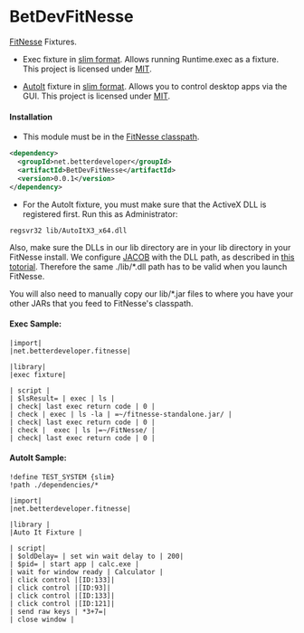 BetDevFitNesse
==============

[FitNesse](https://github.com/unclebob/fitnesse) Fixtures.

 * Exec fixture in [slim format](http://www.fitnesse.org/FitNesse.UserGuide.WritingAcceptanceTests.SliM).
   Allows running Runtime.exec as a fixture. This project is licensed under [MIT](LICENSE).

 * [AutoIt](https://www.autoitscript.com/site/autoit/) fixture in [slim format](http://www.fitnesse.org/FitNesse.UserGuide.WritingAcceptanceTests.SliM).
   Allows you to control desktop apps via the GUI. This project is licensed under [MIT](LICENSE).

#### Installation

* This module must be in the [FitNesse classpath](http://www.fitnesse.org/FitNesse.FullReferenceGuide.UserGuide.WritingAcceptanceTests.ClassPath).

```xml
<dependency>
  <groupId>net.betterdeveloper</groupId>
  <artifactId>BetDevFitNesse</artifactId>
  <version>0.0.1</version>
</dependency>
```

* For the AutoIt fixture, you must make sure that the ActiveX DLL is registered first. Run this as Administrator:

```
regsvr32 lib/AutoItX3_x64.dll
```

Also, make sure the DLLs in our lib directory are in your lib directory in your FitNesse install. We configure
[JACOB](http://sourceforge.net/projects/jacob-project/) with the DLL path, as described in [this totorial](http://www.joecolantonio.com/2014/07/02/selenium-autoit-how-to-automate-non-browser-based-functionality/).
Therefore the same ./lib/*.dll path has to be valid when you launch FitNesse.

You will also need to manually copy our lib/*.jar files to where you have your other JARs that you feed to FitNesse's classpath.

####  Exec Sample:
```
|import|
|net.betterdeveloper.fitnesse| 
 
|library|
|exec fixture|

| script |
| $lsResult= | exec | ls |
| check| last exec return code | 0 |
| check | exec | ls -la | =~/fitnesse-standalone.jar/ |
| check| last exec return code | 0 |
| check |  exec | ls |=~/FitNesse/ |
| check| last exec return code | 0 |
```

####  AutoIt Sample:
```
!define TEST_SYSTEM {slim} 
!path ./dependencies/*

|import|
|net.betterdeveloper.fitnesse|

|library |
|Auto It Fixture |

| script|
| $oldDelay= | set win wait delay to | 200|
| $pid= | start app | calc.exe |
| wait for window ready | Calculator |
| click control |[ID:133]|
| click control |[ID:93]| 
| click control |[ID:133]|
| click control |[ID:121]|
| send raw keys | *3+7=|
| close window |
```
